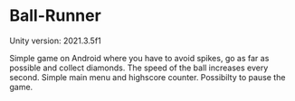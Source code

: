 # Ball-Runner

Unity version: 2021.3.5f1

Simple game on Android where you have to avoid spikes, go as far as possible and collect diamonds. The speed of the ball increases every second. 
Simple main menu and highscore counter. Possibilty to pause the game.
